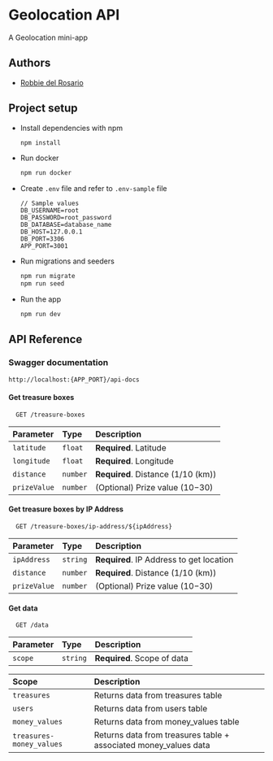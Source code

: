 
# Geolocation API

A Geolocation mini-app


## Authors

- [Robbie del Rosario](mailto:robbievdelrosario@gmail.com)


## Project setup

- Install dependencies with npm

  ```bash
  npm install
  ```
- Run docker
  ```bash
  npm run docker
  ```
- Create `.env` file and refer to `.env-sample` file
  ```env
  // Sample values
  DB_USERNAME=root
  DB_PASSWORD=root_password
  DB_DATABASE=database_name
  DB_HOST=127.0.0.1
  DB_PORT=3306
  APP_PORT=3001
  ```
- Run migrations and seeders
  ```bash
  npm run migrate
  npm run seed
  ```
- Run the app 
  ```bash
  npm run dev
  ```
  
## API Reference
### Swagger documentation
```
http://localhost:{APP_PORT}/api-docs
```

#### Get treasure boxes

```http
  GET /treasure-boxes
```

| Parameter | Type     | Description                |
| :-------- | :------- | :------------------------- |
| `latitude` | `float` | **Required**. Latitude |
| `longitude` | `float` | **Required**. Longitude |
| `distance` | `number` | **Required**. Distance (1/10 (km)) |
| `prizeValue` | `number` | (Optional) Prize value ($10-$30) |

#### Get treasure boxes by IP Address

```http
  GET /treasure-boxes/ip-address/${ipAddress}
```

| Parameter | Type     | Description                       |
| :-------- | :------- | :-------------------------------- |
| `ipAddress` | `string` | **Required**. IP Address to get location |
| `distance` | `number` | **Required**. Distance (1/10 (km)) |
| `prizeValue` | `number` | (Optional) Prize value ($10-$30) |

#### Get data

```http
  GET /data
```

| Parameter | Type     | Description                       |
| :-------- | :------- | :-------------------------------- |
| `scope` | `string` | **Required**. Scope of data |

| Scope | Description |
| :---- | :---------- |
| `treasures` | Returns data from treasures table |
| `users` | Returns data from users table |
| `money_values` | Returns data from money_values table |
| `treasures-money_values` | Returns data from treasures table + associated money_values data | 
